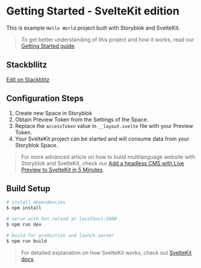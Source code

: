# Getting Started - SvelteKit edition

This is example `Hello World` project built with Storyblok and SvelteKit.

> To get better understanding of this project and how it works, read our [Getting Started guide](#).

## Stackbllitz 

[Edit on Stackblitz](https://stackblitz.com/edit/sveltekit-sdk-demo)


## Configuration Steps

1. Create new Space in Storyblok
2. Obtain Preview Token from the Settings of the Space.
3. Replace the `accessToken` value in `__layout.svelte` file with your Preview Token.
4. Your SvelteKit project can be started and will consume data from your Storyblok Space.

> For more advanced article on how to build multilanguage website with Storyblok and SvelteKit, check our [Add a headless CMS with Live Preview to SvelteKit in 5 Minutes](https://www.storyblok.com/tp/add-a-headless-cms-to-svelte-in-5-minutes).

## Build Setup

```bash
# install dependencies
$ npm install

# serve with hot reload at localhost:3000
$ npm run dev

# build for production and launch server
$ npm run build
```

> For detailed explanation on how SvelteKit works, check out [SvelteKit docs](https://kit.svelte.dev/docs/).
